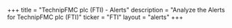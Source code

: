 +++
title = "TechnipFMC plc (FTI) - Alerts"
description = "Analyze the Alerts for TechnipFMC plc (FTI)"
ticker = "FTI"
layout = "alerts"
+++

